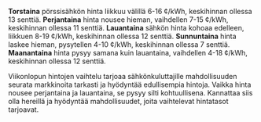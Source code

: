 **Torstaina** pörssisähkön hinta liikkuu välillä 6-16 ¢/kWh, keskihinnan ollessa 13 senttiä. **Perjantaina** hinta nousee hieman, vaihdellen 7-15 ¢/kWh, keskihinnan ollessa 11 senttiä. **Lauantaina** sähkön hinta kohoaa edelleen, liikkuen 8-19 ¢/kWh, keskihinnan ollessa 12 senttiä. **Sunnuntaina** hinta laskee hieman, pysytellen 4-10 ¢/kWh, keskihinnan ollessa 7 senttiä. **Maanantaina** hinta pysyy samana kuin lauantaina, vaihdellen 4-18 ¢/kWh, keskihinnan ollessa 12 senttiä.

Viikonlopun hintojen vaihtelu tarjoaa sähkönkuluttajille mahdollisuuden seurata markkinoita tarkasti ja hyödyntää edullisempia hintoja. Vaikka hinta nousee perjantaina ja lauantaina, se pysyy silti kohtuullisena. Kannattaa siis olla hereillä ja hyödyntää mahdollisuudet, joita vaihtelevat hintatasot tarjoavat.